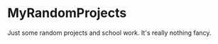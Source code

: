 MyRandomProjects
================

Just some random projects and school work. It's really nothing fancy.